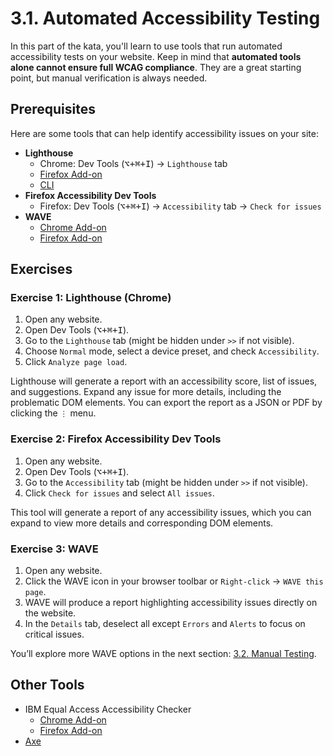 # 3.1. Automated Accessibility Testing

In this part of the kata, you'll learn to use tools that run automated accessibility tests on your website. Keep in mind that **automated tools alone cannot ensure full WCAG compliance**. They are a great starting point, but manual verification is always needed.

## Prerequisites

Here are some tools that can help identify accessibility issues on your site:

- **Lighthouse**
  - Chrome: Dev Tools (<kbd>⌥+⌘+I</kbd>) -> `Lighthouse` tab
  - [Firefox Add-on](https://addons.mozilla.org/en-US/firefox/addon/google-lighthouse/)
  - [CLI](https://github.com/GoogleChrome/lighthouse?tab=readme-ov-file#using-the-node-cli)
- **Firefox Accessibility Dev Tools**
  - Firefox: Dev Tools (<kbd>⌥+⌘+I</kbd>) -> `Accessibility` tab -> `Check for issues`
- **WAVE**
  - [Chrome Add-on](https://chrome.google.com/webstore/detail/wave-evaluation-tool/jbbplnpkjmmeebjpijfedlgcdilocofh)
  - [Firefox Add-on](https://addons.mozilla.org/en-US/firefox/addon/wave-accessibility-tool/)

## Exercises

### Exercise 1: Lighthouse (Chrome)

1. Open any website.
2. Open Dev Tools (<kbd>⌥+⌘+I</kbd>).
3. Go to the `Lighthouse` tab (might be hidden under `>>` if not visible).
4. Choose `Normal` mode, select a device preset, and check `Accessibility`.
5. Click `Analyze page load`.

Lighthouse will generate a report with an accessibility score, list of issues, and suggestions. Expand any issue for more details, including the problematic DOM elements. You can export the report as a JSON or PDF by clicking the `⋮` menu.

### Exercise 2: Firefox Accessibility Dev Tools

1. Open any website.
2. Open Dev Tools (<kbd>⌥+⌘+I</kbd>).
3. Go to the `Accessibility` tab (might be hidden under `>>` if not visible).
4. Click `Check for issues` and select `All issues`.

This tool will generate a report of any accessibility issues, which you can expand to view more details and corresponding DOM elements.

### Exercise 3: WAVE

1. Open any website.
2. Click the WAVE icon in your browser toolbar or `Right-click` -> `WAVE this page`.
3. WAVE will produce a report highlighting accessibility issues directly on the website.
4. In the `Details` tab, deselect all except `Errors` and `Alerts` to focus on critical issues.

You’ll explore more WAVE options in the next section: [3.2. Manual Testing](3.2-manual-testing.md).

## Other Tools

- IBM Equal Access Accessibility Checker
  - [Chrome Add-on](https://chrome.google.com/webstore/detail/ibm-equal-access-accessib/lkcagbfjnkomcinoddgooolagloogehp)
  - [Firefox Add-on](https://addons.mozilla.org/en-US/firefox/addon/accessibility-checker/)
- [Axe](https://www.deque.com/axe/devtools/)
